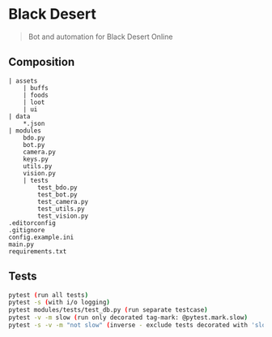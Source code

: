 # Black Desert

> Bot and automation for Black Desert Online


## 

## Composition
    | assets
        | buffs
        | foods
        | loot
        | ui
    | data
        *.json
    | modules
        bdo.py
        bot.py
        camera.py
        keys.py
        utils.py
        vision.py
        | tests
            test_bdo.py
            test_bot.py
            test_camera.py
            test_utils.py
            test_vision.py
    .editorconfig
    .gitignore
    config.example.ini
    main.py
    requirements.txt

## Tests
```sh
pytest (run all tests)
pytest -s (with i/o logging)
pytest modules/tests/test_db.py (run separate testcase)
pytest -v -m slow (run only decorated tag-mark: @pytest.mark.slow)
pytest -s -v -m "not slow" (inverse - exclude tests decorated with 'slow')
```
